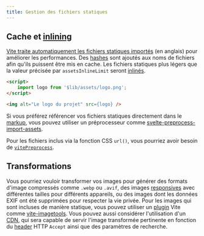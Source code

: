 ```yaml
---
title: Gestion des fichiers statiques
---
```


## Cache et <span class="vo">[inlining](PUBLIC_SVELTE_SITE_URL/docs/javascript#inline)</span>

[Vite traite automatiquement les fichiers statiques importés](https://vitejs.dev/guide/assets.html) (en anglais) pour améliorer les performances. Des <span class="vo">[hashes](PUBLIC_SVELTE_SITE_URL/docs/development#hash)</span> sont ajoutés aux noms de fichiers afin qu'ils puissent être mis en cache. Les fichiers statiques plus légers que la valeur précisée par `assetsInlineLimit` seront <span class="vo">[inlinés](PUBLIC_SVELTE_SITE_URL/docs/javascript#inline)</span>.

```html
<script>
	import logo from '$lib/assets/logo.png';
</script>

<img alt="Le logo du projet" src={logo} />
```

Si vous préférez référencer vos fichiers statiques directement dans le <span class="vo">[markup](PUBLIC_SVELTE_SITE_URL/docs/web#markup)</span>, vous pouvez utiliser un préprocesseur comme [svelte-preprocess-import-assets](https://github.com/bluwy/svelte-preprocess-import-assets).

Pour les fichiers inclus via la fonction CSS `url()`, vous pourriez avoir besoin de [`vitePreprocess`](/docs/integrations#preprocessors-vitepreprocess).

## Transformations

Vous pourriez vouloir transformer vos images pour générer des formats d'image compressés comme `.webp` ou `.avif`, des images <span class="vo">[responsives](PUBLIC_SVELTE_SITE_URL/docs/web#responsive)</span> avec différentes tailles pour différents appareils, ou des images dont les données EXIF ont été supprimées pour respecter la vie privée. Pour les images qui sont incluses de manière statique, vous pouvez utiliser un <span class="vo">[plugin](PUBLIC_SVELTE_SITE_URL/docs/development#plugin)</span> Vite comme [vite-imagetools](https://github.com/JonasKruckenberg/imagetools). Vous pouvez aussi considérer l'utilisation d'un <span class="vo">[CDN](PUBLIC_SVELTE_SITE_URL/docs/web#cdn)</span>, qui sera capable de servir l'image transformée pertinente en fonction du <span class="vo">[header](PUBLIC_SVELTE_SITE_URL/docs/web#header)</span> HTTP `Accept` ainsi que des paramètres de recherche.
